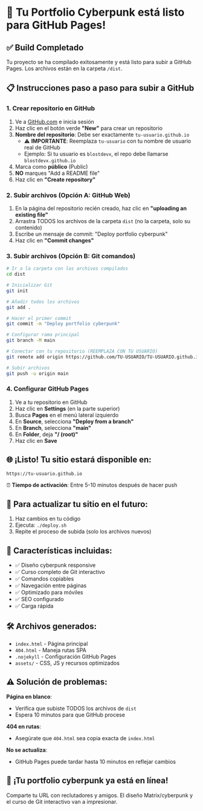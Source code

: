# 🚀 Tu Portfolio Cyberpunk está listo para GitHub Pages!

## ✅ Build Completado

Tu proyecto se ha compilado exitosamente y está listo para subir a GitHub Pages. Los archivos están en la carpeta `/dist`.

## 📋 Instrucciones paso a paso para subir a GitHub

### 1. Crear repositorio en GitHub

1. Ve a [GitHub.com](https://github.com) e inicia sesión
2. Haz clic en el botón verde **"New"** para crear un repositorio
3. **Nombre del repositorio**: Debe ser exactamente `tu-usuario.github.io`
   - ⚠️ **IMPORTANTE**: Reemplaza `tu-usuario` con tu nombre de usuario real de GitHub
   - Ejemplo: Si tu usuario es `blostdevx`, el repo debe llamarse `blostdevx.github.io`
4. Marca como **público** (Public)
5. **NO** marques "Add a README file"
6. Haz clic en **"Create repository"**

### 2. Subir archivos (Opción A: GitHub Web)

1. En la página del repositorio recién creado, haz clic en **"uploading an existing file"**
2. Arrastra TODOS los archivos de la carpeta `dist` (no la carpeta, solo su contenido)
3. Escribe un mensaje de commit: "Deploy portfolio cyberpunk"
4. Haz clic en **"Commit changes"**

### 3. Subir archivos (Opción B: Git comandos)

```bash
# Ir a la carpeta con los archivos compilados
cd dist

# Inicializar Git
git init

# Añadir todos los archivos
git add .

# Hacer el primer commit
git commit -m "Deploy portfolio cyberpunk"

# Configurar rama principal
git branch -M main

# Conectar con tu repositorio (REEMPLAZA CON TU USUARIO)
git remote add origin https://github.com/TU-USUARIO/TU-USUARIO.github.io.git

# Subir archivos
git push -u origin main
```

### 4. Configurar GitHub Pages

1. Ve a tu repositorio en GitHub
2. Haz clic en **Settings** (en la parte superior)
3. Busca **Pages** en el menú lateral izquierdo
4. En **Source**, selecciona **"Deploy from a branch"**
5. En **Branch**, selecciona **"main"**
6. En **Folder**, deja **"/ (root)"**
7. Haz clic en **Save**

## 🌐 ¡Listo! Tu sitio estará disponible en:

```
https://tu-usuario.github.io
```

⏰ **Tiempo de activación**: Entre 5-10 minutos después de hacer push

## 🔄 Para actualizar tu sitio en el futuro:

1. Haz cambios en tu código
2. Ejecuta: `./deploy.sh`
3. Repite el proceso de subida (solo los archivos nuevos)

## 🎯 Características incluidas:

- ✅ Diseño cyberpunk responsive
- ✅ Curso completo de Git interactivo
- ✅ Comandos copiables
- ✅ Navegación entre páginas
- ✅ Optimizado para móviles
- ✅ SEO configurado
- ✅ Carga rápida

## 🛠️ Archivos generados:

- `index.html` - Página principal
- `404.html` - Maneja rutas SPA
- `.nojekyll` - Configuración GitHub Pages
- `assets/` - CSS, JS y recursos optimizados

## ⚠️ Solución de problemas:

**Página en blanco**: 
- Verifica que subiste TODOS los archivos de `dist`
- Espera 10 minutos para que GitHub procese

**404 en rutas**:
- Asegúrate que `404.html` sea copia exacta de `index.html`

**No se actualiza**:
- GitHub Pages puede tardar hasta 10 minutos en reflejar cambios

## 🎉 ¡Tu portfolio cyberpunk ya está en línea!

Comparte tu URL con reclutadores y amigos. El diseño Matrix/cyberpunk y el curso de Git interactivo van a impresionar.